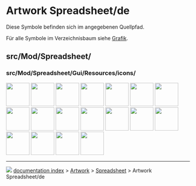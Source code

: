 # Artwork Spreadsheet/de
Diese Symbole befinden sich im angegebenen Quellpfad.

Für alle Symbole im Verzeichnisbaum siehe [Grafik](Artwork/de.md).

## src/Mod/Spreadsheet/

### src/Mod/Spreadsheet/Gui/Resources/icons/

<img alt="" src=images/Preferences-spreadsheet.svg  style="width:64px;"> <img alt="" src=images/Spreadsheet.svg  style="width:64px;"> <img alt="" src=images/SpreadsheetAlias.svg  style="width:64px;"> <img alt="" src=images/SpreadsheetAlignBottom.svg  style="width:64px;"> <img alt="" src=images/SpreadsheetAlignCenter.svg  style="width:64px;"> <img alt="" src=images/SpreadsheetAlignLeft.svg  style="width:64px;"> <img alt="" src=images/SpreadsheetAlignRight.svg  style="width:64px;"> <img alt="" src=images/SpreadsheetAlignTop.svg  style="width:64px;"> <img alt="" src=images/SpreadsheetAlignVCenter.svg  style="width:64px;"> <img alt="" src=images/SpreadsheetController.svg  style="width:64px;"> <img alt="" src=images/SpreadsheetExport.svg  style="width:64px;"> <img alt="" src=images/SpreadsheetImport.svg  style="width:64px;"> <img alt="" src=images/SpreadsheetMergeCells.svg  style="width:64px;"> <img alt="" src=images/SpreadsheetSplitCell.svg  style="width:64px;"> <img alt="" src=images/SpreadsheetStyleBold.svg  style="width:64px;"> <img alt="" src=images/SpreadsheetStyleItalic.svg  style="width:64px;"> <img alt="" src=images/SpreadsheetStyleUnderline.svg  style="width:64px;"> <img alt="" src=images/SpreadsheetWorkbench.svg  style="width:64px;">



---
![](images/Button_right.svg) [documentation index](../README.md) > [Artwork](Category_Artwork.md) > [Spreadsheet](Category_Spreadsheet.md) > Artwork Spreadsheet/de
